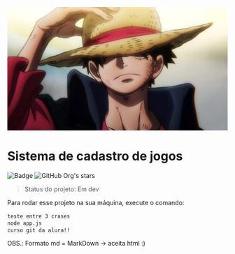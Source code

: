 ![imagem do luffy badass de one piece](https://github.com/MarceloMBruneri/sistema-de-cadastro/blob/main/luffy.png)
<h1>Sistema de cadastro de jogos</h1>

![Badge](https://img.shields.io/github/downloads/marcelombruneri/sistema-de-cadastro/total) ![GitHub Org's stars](https://img.shields.io/github/stars/marcelombruneri?style=social)

> Status do projeto: Em dev

Para rodar esse projeto na sua máquina, execute o comando:

```
teste entre 3 crases
node app.js
curso git da alura!!
```

OBS.: Formato md = MarkDown -> aceita html
:)
